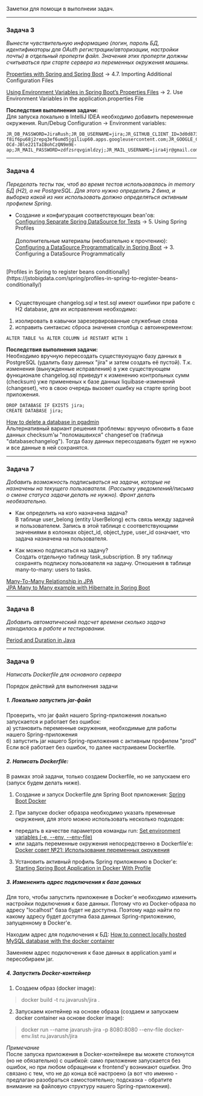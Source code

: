 Заметки для помощи в выполнеии задач.

----

### Задача 3
_Вынести чувствительную информацию (логин, пароль БД, идентификаторы для OAuth регистрации/авторизации, настройки почты) в отдельный проперти файл. Значения этих проперти должны считываться при старте сервера из переменных окружения машины._

[Properties with Spring and Spring Boot](https://www.baeldung.com/properties-with-spring) -> 4.7. Importing Additional Configuration Files

[Using Environment Variables in Spring Boot’s Properties Files](https://www.baeldung.com/spring-boot-properties-env-variables) -> 2. Use Environment Variables in the application.properties File

**Последствия выполнения задачи:**<br>
Для запуска локально в IntelliJ IDEA необходимо добавить переменные окружения.
Run/Debug Configuration -> Environment variables:
```
JR_DB_PASSWORD=JiraRush;JR_DB_USERNAME=jira;JR_GITHUB_CLIENT_ID=3d0d8738e65881fff266;JR_GITHUB_CLIENT_SECRET=0f97031ce6178b7dfb67a6af587f37e222a16120;JR_GITLAB_CLIENT_ID=b8520a3266089063c0d8261cce36971defa513f5ffd9f9b7a3d16728fc83a494;JR_GITLAB_CLIENT_SECRET=e72c65320cf9d6495984a37b0f9cc03ec46be0bb6f071feaebbfe75168117004;JR_GOOGLE_CLIENT_ID=329113642700-f8if6pu68j2repq3ef6umd5jgiliup60.apps.googleusercontent.com;JR_GOOGLE_CLIENT_SECRET=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;JR_MAIL_PASSWORD=zdfzsrqvgimldzyj;JR_MAIL_USERNAME=jira4jr@gmail.com;JR_MAIL_HOST=smtp.gmail.com;JR_MAIL_PORT=587
```
----

### Задача 4

_Переделать тесты так, чтоб во время тестов использовалась in memory БД (H2), а не PostgreSQL. Для этого нужно определить 2 бина, и выборка какой из них использовать должно определяться активным профилем Spring._

* Создание и конфигурация соответствующих bean'ов:<br> 
[Configuring Separate Spring DataSource for Tests](https://www.baeldung.com/spring-testing-separate-data-source) -> 5. Using Spring Profiles
<br><br>
Дополнительные материалы (необзательно к прочтению):<br>
[Configuring a DataSource Programmatically in Spring Boot](https://www.baeldung.com/spring-boot-configure-data-source-programmatic) -> 3. Configuring a DataSource Programmatically
<br>
[Profiles in Spring to register beans conditionally](https://jstobigdata.com/spring/profiles-in-spring-to-register-beans-conditionally/)
<br><br>

* Существующие changelog.sql и test.sql имеют ошибики при работе с H2 database, для их исправления необходимо:
1) изолировать в кавычки зарезервированные служебные слова
2) исправить синтаксис сброса значения столбца с автоинкрементом:
```
ALTER TABLE %s ALTER COLUMN id RESTART WITH 1
```

**Последствия выполнения задачи:**<br>
Необходимо вручную пересоздать существуюущую базу данных в PostgreSQL (удалить базу данных "jira" и затем создать её пустой). Т.к. изменения (вынужденные исправления) в уже существующем функционале changelog.sql приведут к изменению контрольных сумм (checksum) уже примененых к базе данных liquibase-изменений (changeset), что в свою очередь вызовет ошибку на старте spring boot приложения.
```
DROP DATABASE IF EXISTS jira;
CREATE DATABASE jira;
```
[How to delete a database in pgadmin](https://stackoverflow.com/a/64889251)
<br>Альтернативный вариант решения проблемы: вручную обновить в базе данных checksum'ы "поломашвихся" changeset'ов (таблица "databasechangelog"). Тогда базу данных пересоздавать будет не нужно и все данные в ней сохранятся.

---

### Задача 7

_Добавить возможность подписываться на задачи, которые не назначены на текущего пользователя. (Рассылку уведомлений/письма о смене статуса задачи делать не нужно). Фронт делать необязательно._

- Как определить на кого назначена задача?  
  В таблице user_belong (entity UserBelong) есть связь между задачей и пользователем. Запись в этой таблице с соответствующими значениями в колонках object_id, object_type, user_id означает, что задача назначена на пользователя.

- Как можно подписаться на задачу?  
  Создать отдельную таблицу task_subscription. В эту таблицу сохранять подписку пользователя на задачу. Отношения в таблице many-to-many: users to tasks.

[Many-To-Many Relationship in JPA](https://www.baeldung.com/jpa-many-to-many)  
[JPA Many to Many example with Hibernate in Spring Boot](https://www.bezkoder.com/jpa-many-to-many/)

---

### Задача 8

_Добавить автоматический подсчет времени сколько задача находилась в работе и тестировании._

[Period and Duration in Java](https://www.baeldung.com/java-period-duration)

---

### Задача 9

_Написать Dockerfile для основного сервера_

Порядок действий для выполнения задачи

##### 1. Локально запустить jar-файл
Проверить, что jar файл нашего Spring-приложения локально запускается и работает без ошибок:  
а) установить переменные окружения, необходимые для работы нашего Spring-приложения  
б) запустить jar нашего Spring-приложения с активным профилем "prod"  
Если всё работает без ошибок, то далее настраиваем Dockerfile.

##### 2. Написать Dockerfile:
В рамках этой задачи, только создаем Dockerfile, но не запускаем его (запуск будем делать ниже).

1) Создание и запуск Dockerfile для Spring Boot приложения:
[Spring Boot Docker](https://spring.io/guides/topicals/spring-boot-docker/)

2) При запуске docker образра необходимо указать пременные окружения, для этого можно использовать несколько подходов:
- передать в качестве параметров команды run: [Set environment variables (-e, --env, --env-file)](https://docs.docker.com/engine/reference/commandline/run/#env)
- или задать переменные окружения непосредственно в Dockerfile'е: [Docker совет №21: Использование переменных окружения](https://ealebed.github.io/posts/2018/docker-совет-21-использование-переменных-окружения/)

3) Установить активный профиль Spring приложению в Docker'е: [Starting Spring Boot Application in Docker With Profile](https://www.baeldung.com/spring-boot-docker-start-with-profile)

##### 3. Измененить адрес подключения к базе данных

Для того, чтобы запустить приложение в Docker'е необходимо изменить настройки подключения к базе данных. Потому что из Docker-образа по адресу "localhost" база будет не доступна. Поэтому надо найти по какому адресу будет доступна база данных Spring-приложению, запущенному в Docker'е.

Находим адрес для подключения к БД:
[How to connect locally hosted MySQL database with the docker container](https://stackoverflow.com/a/44544841)

Заменяем адрес подключения к базе данных в application.yaml и пересобираем jar.

##### 4. Запустить Docker-контейнер

1) Создаем образ (docker image):
>docker build -t ru.javarush/jira .

2) Запускаем контейнер на основе образа (создаем и запускаем docker container на основе docker image):
>docker run --name javarush-jira -p 8080:8080 --env-file docker-env.list ru.javarush/jira

_Примечание_  
После запуска приложения в Docker-контейнере вы можете столкнутся (но не обязательно) с ошибкой: само приложение запускается без ошибок, но при любом обращении к frontend'у возникают ошибки. Это связано с тем, что не до конца всё настроено (а вот что именно - предлагаю разобраться самостоятельно; подсказка - обратите внимание на файловую структуру нашего Spring-приложения).

